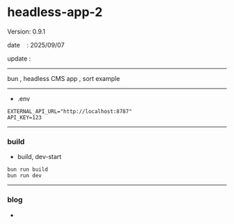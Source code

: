 ﻿# headless-app-2

 Version: 0.9.1

 date    : 2025/09/07

 update :

***

bun ,  headless CMS app , sort example

***
* .env
```
EXTERNAL_API_URL="http://localhost:8787"
API_KEY=123
```
***
### build

* build, dev-start

```
bun run build
bun run dev
```

***
### blog

* 


